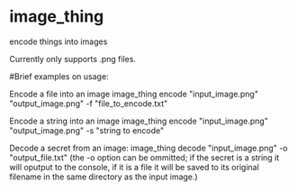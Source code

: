 # image_thing
encode things into images

Currently only supports .png files.

#Brief examples on usage:

Encode a file into an image
image_thing encode "input_image.png" "output_image.png" -f "file_to_encode.txt"

Encode a string into an image 
image_thing encode "input_image.png" "output_image.png" -s "string to encode"

Decode a secret from an image:
image_thing decode "input_image.png" -o "output_file.txt"
(the -o option can be ommitted; if the secret is a string it will oputput to the console,
if it is a file it will be saved to its original filename in the same directory as the input image.)
